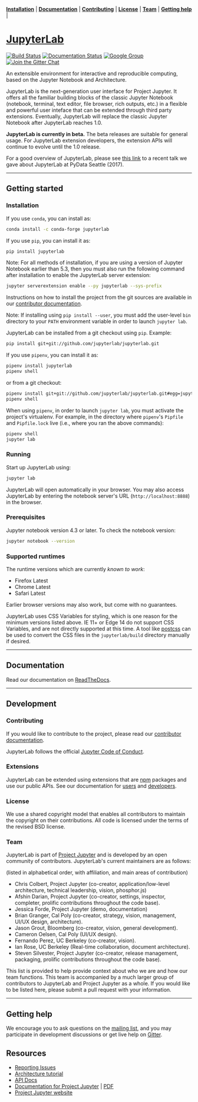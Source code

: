 **[Installation](#installation)** |
**[Documentation](#documentation)** |
**[Contributing](#contributing)** |
**[License](#license)** |
**[Team](#team)** |
**[Getting help](#getting-help)** |


# [JupyterLab](http://jupyterlab.github.io/jupyterlab/)

[![Build Status](https://travis-ci.org/jupyterlab/jupyterlab.svg?branch=master)](https://travis-ci.org/jupyterlab/jupyterlab)
[![Documentation Status](https://readthedocs.org/projects/jupyterlab/badge/?version=stable)](https://readthedocs.org/projects/jupyterlab/badge/?version=stable)
[![Google Group](https://img.shields.io/badge/-Google%20Group-lightgrey.svg)](https://groups.google.com/forum/#!forum/jupyter)
[![Join the Gitter Chat](https://img.shields.io/gitter/room/nwjs/nw.js.svg)](https://gitter.im/jupyterlab/jupyterlab)


An extensible environment for interactive and reproducible computing, based on the
Jupyter Notebook and Architecture.

JupyterLab is the next-generation user interface for Project Jupyter. It offers
all the familiar building blocks of the classic Jupyter Notebook (notebook,
terminal, text editor, file browser, rich outputs, etc.) in a flexible and
powerful user inteface that can be extended through third party extensions.
Eventually, JupyterLab will replace the classic Jupyter Notebook after
JupyterLab reaches 1.0.

**JupyterLab is currently in beta.** The beta releases are suitable for general
usage. For JupyterLab extension developers, the extension APIs will continue to
evolve until the 1.0 release.

For a good overview of JupyterLab, please see [this link](https://channel9.msdn.com/Events/PyData/Seattle2017/BRK11) to a recent talk we gave about JupyterLab at PyData Seattle (2017).

----

## Getting started

### Installation

If you use ``conda``, you can install as:

```bash
conda install -c conda-forge jupyterlab
```

If you use ``pip``, you can install it as:

```bash
pip install jupyterlab
```

Note: For all methods of installation, if you are using a version of Jupyter Notebook earlier than 5.3, then you must also run the following command
after installation to enable the JupyterLab server extension:

```bash
jupyter serverextension enable --py jupyterlab --sys-prefix
```

Instructions on how to install the project from the git sources are available in our [contributor documentation](CONTRIBUTING.md).

Note: If installing using `pip install --user`, you must add the user-level
 `bin` directory to your `PATH` environment variable in order to launch
 `jupyter lab`.

JupyterLab can be installed from a git checkout using `pip`.  Example:

```bash
pip install git+git://github.com/jupyterlab/jupyterlab.git
```

If you use ``pipenv``, you can install it as:

```bash
pipenv install jupyterlab
pipenv shell
```

or from a git checkout:

```bash
pipenv install git+git://github.com/jupyterlab/jupyterlab.git#egg=jupyterlab
pipenv shell
```

When using ``pipenv``, in order to launch `jupyter lab`, you must activate the project's virtualenv. For example, in the directory where ``pipenv``'s `Pipfile` and `Pipfile.lock` live (i.e., where you ran the above commands):

```bash
pipenv shell
jupyter lab
```

### Running

Start up JupyterLab using:

```bash
jupyter lab
```

JupyterLab will open automatically in your browser. You may also access
JupyterLab by entering the notebook server's URL (`http://localhost:8888`) in
the browser.

### Prerequisites

Jupyter notebook version 4.3 or later. To check the notebook version:

```bash
jupyter notebook --version
```

### Supported runtimes

The runtime versions which are currently *known to work*:

- Firefox Latest
- Chrome Latest
- Safari Latest

Earlier browser versions may also work, but come with no guarantees.

JupyterLab uses CSS Variables for styling, which is one reason for the
minimum versions listed above.  IE 11+ or Edge 14 do not support
CSS Variables, and are not directly supported at this time.
A tool like [postcss](http://postcss.org/) can be used to convert the CSS files in the
`jupyterlab/build` directory manually if desired.

----

## Documentation

Read our documentation on [ReadTheDocs](http://jupyterlab-tutorial.readthedocs.io/en/latest/).

----

## Development

### Contributing

If you would like to contribute to the project, please read our [contributor documentation](CONTRIBUTING.md).

JupyterLab follows the official [Jupyter Code of Conduct](https://github.com/jupyter/governance/blob/master/conduct/code_of_conduct.md).

### Extensions

JupyterLab can be extended using extensions that are [npm](https://www.npmjs.com/) packages
and use our public APIs. See our documentation
for [users](https://jupyterlab-tutorial.readthedocs.io/en/latest/user/extensions.html) and [developers](https://jupyterlab-tutorial.readthedocs.io/en/latest/developer/extension_dev.html).

### License

We use a shared copyright model that enables all contributors to maintain the
copyright on their contributions. All code is licensed under the terms of the revised BSD license.

### Team

JupyterLab is part of [Project Jupyter](http://jupyter.org/) and is developed by an open community of contributors. JupyterLab's current maintainers are as follows:

(listed in alphabetical order, with affiliation, and main areas of contribution)

* Chris Colbert, Project Jupyter (co-creator, application/low-level architecture,
  technical leadership, vision, phosphor.js)
* Afshin Darian, Project Jupyter (co-creator, settings, inspector, completer,
  prolific contributions throughout the code base).
* Jessica Forde, Project Jupyter (demo, documentation)
* Brian Granger, Cal Poly (co-creator, strategy, vision, management, UI/UX design,
  architecture).
* Jason Grout, Bloomberg (co-creator, vision, general development).
* Cameron Oelsen, Cal Poly (UI/UX design).
* Fernando Perez, UC Berkeley (co-creator, vision).
* Ian Rose, UC Berkeley (Real-time collaboration, document architecture).
* Steven Silvester, Project Jupyter (co-creator, release management, packaging,
  prolific contributions throughout the code base).

This list is provided to help provide context about who we are and how our team functions.
This team is accompanied by a much larger group of contributors to JupyterLab and Project Jupyter as a whole. If you would like to be listed here, please submit a pull request with
your information.

----

## Getting help

We encourage you to ask questions on the [mailing list](https://groups.google.com/forum/#!forum/jupyter),
and you may participate in development discussions or get live help on [Gitter](https://gitter.im/jupyterlab/jupyterlab).


## Resources

- [Reporting Issues](https://github.com/jupyterlab/jupyterlab/issues)
- [Architecture tutorial](https://jupyterlab-tutorial.readthedocs.io/en/latest/index.html)
- [API Docs](http://jupyterlab.github.io/jupyterlab/)
- [Documentation for Project Jupyter](https://jupyter.readthedocs.io/en/latest/index.html) | [PDF](https://media.readthedocs.org/pdf/jupyter/latest/jupyter.pdf)
- [Project Jupyter website](https://jupyter.org)
